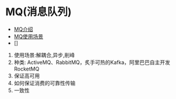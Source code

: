 # MQ(消息队列)
   - [MQ介绍]((https://blog.csdn.net/wqc19920906/article/details/82193316))
   - [MQ使用场景](https://blog.csdn.net/chaliji1845/article/details/100959763)
   - []  
   1. 使用场景:解耦合,异步,削峰
   2. 种类:
   ActiveMQ、RabbitMQ，炙手可热的Kafka，阿里巴巴自主开发RocketMQ
   3. 保证高可用
   4. 如何保证消费的可靠性传输
   5. 一致性
   
